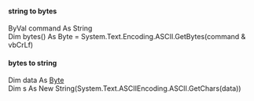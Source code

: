 #### string to bytes
ByVal command As String  
Dim bytes() As Byte = System.Text.Encoding.ASCII.GetBytes(command & vbCrLf)  

#### bytes to string
Dim data As [Byte]()  
Dim s As New String(System.Text.ASCIIEncoding.ASCII.GetChars(data))  


